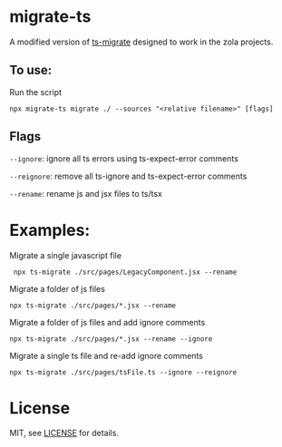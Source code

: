 # migrate-ts

A modified version of [ts-migrate](https://github.com/airbnb/ts-migrate) designed to work in the zola projects.

## To use:

Run the script

```
npx migrate-ts migrate ./ --sources "<relative filename>" [flags]
```

## Flags

`--ignore`: ignore all ts errors using ts-expect-error comments

`--reignore`: remove all ts-ignore and ts-expect-error comments

`--rename`: rename js and jsx files to ts/tsx

# Examples:

Migrate a single javascript file

```
 npx ts-migrate ./src/pages/LegacyComponent.jsx --rename
```

Migrate a folder of js files

```
npx ts-migrate ./src/pages/*.jsx --rename
```

Migrate a folder of js files and add ignore comments

```
npx ts-migrate ./src/pages/*.jsx --rename --ignore
```

Migrate a single ts file and re-add ignore comments

```
npx ts-migrate ./src/pages/tsFile.ts --ignore --reignore
```

# License

MIT, see [LICENSE](https://github.com/rbowes/migrate-ts/blob/master/LICENCE) for details.
